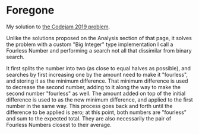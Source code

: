 # Foregone

My solution to [the Codejam 2019 problem](http://web.archive.org/web/20220831143334/https://codingcompetitions.withgoogle.com/codejam/round/0000000000051705/0000000000088231).

Unlike the solutions proposed on the Analysis section of that page, it solves the problem with a custom "Big Integer" type implementation I call a Fourless Number and performing a search not all that dissimilar from binary search.

It first splits the number into two (as close to equal halves as possible), and searches by first increasing one by the amount need to make it "fourless", and storing it as the minimum difference.  That minimum difference is used to decrease the second number, adding to it along the way to make the second number "fourless" as well.  The amount added on top of the initial difference is used to as the new minimum difference, and applied to the first number in the same way.  This process goes back and forth until the difference to be applied is zero; at this point, both numbers are "fourless" and sum to the expected total.  They are also necessarily the pair of Fourless Numbers closest to their average.
